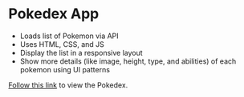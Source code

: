 # Pokedex App

- Loads list of Pokemon via API
- Uses HTML, CSS, and JS
- Display the list in a responsive layout
- Show more details (like image, height, type, and abilities) of each pokemon using UI patterns

[Follow this link](https://allieocarlisle.github.io/simple-js-app/) to view the Pokedex.